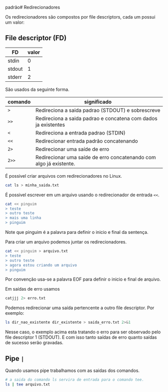 padrão# Redirecionadores

Os redirecionadores são compostos por file descriptors, cada um possui um valor:

## File descriptor (FD)
| FD | valor |
|---|---|
| stdin | 0 |
| stdout | 1 |
| stderr | 2 |

São usados da seguinte forma.

| comando | significado |   
|---|---|
| `>` | Redireciona a saida padrao (STDOUT) e sobrescreve |   
| `>>` | Redireciona a saida padrao e concatena com dados ja existentes |
| `<` | Redireciona a entrada padrao (STDIN) |   
| `<<` | Redirecionar entrada padrão concatenando |
| `2>` | Redirecionar uma saíde de erro |
| `2>>` | Redirecionar uma saíde de erro concatenando com algo já existente. |

É possivel criar arquivos com redirecionadores no Linux.

``` sh
cat ls > minha_saida.txt
```

É possivel escrever em um arquivo usando o redirecionador de entrada `<<`.

``` sh
cat << pinguim
> teste
> outro teste
> mais uma linha
> pinguim 
```

Note que pinguim é a palavra para definir o inicio e final da sentença.

Para criar um arquivo podemos juntar os redirecionadores.

``` sh
cat << pinguim > arquivo.txt
> teste
> outro teste
> agora estou criando um arquivo
> pinguim 
```

Por convenção usa-se a palavra EOF para definir o inicio e final de arquivo.

Em saídas de erro usamos

``` sh
catjjj 2> erro.txt
```

Podemos redirecionar uma saída pertencente a outro file descriptor. Por exemplo:

``` sh
ls dir_nao_existente dir_existente > saida_erro.txt 2>&1
```

Nesse caso, o exemplo acima esta tratando o erro para ser observado pelo file descriptor 1 (STDOUT). E com isso tanto saídas de erro quanto saídas de sucesso serão gravadas.

## Pipe `|`

Quando usamos pipe trabalhamos com as saidas dos comandos.

``` sh 
# a saida do comando ls servira de entrada para o comando tee.
ls | tee arquivo.txt
```

